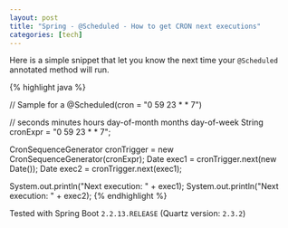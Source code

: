 ```yaml
---
layout: post
title: "Spring - @Scheduled - How to get CRON next executions"
categories: [tech]
---
```


Here is a simple snippet that let you know the next time your `@Scheduled` annotated method will run.

{% highlight java %}

// Sample for a @Scheduled(cron = "0 59 23 * * 7")

// seconds minutes hours day-of-month months day-of-week
String cronExpr = "0 59 23 * * 7";

CronSequenceGenerator cronTrigger = new CronSequenceGenerator(cronExpr);
Date exec1 = cronTrigger.next(new Date());
Date exec2 = cronTrigger.next(exec1);

System.out.println("Next execution: " + exec1);
System.out.println("Next execution: " + exec2);
{% endhighlight %}

Tested with Spring Boot `2.2.13.RELEASE` (Quartz version: `2.3.2`)